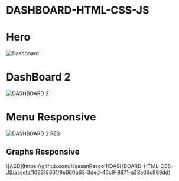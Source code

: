 # DASHBOARD-HTML-CSS-JS
# Hero
![Dashboard](https://github.com/HassanRasool1/DASHBOARD-HTML-CSS-JS/assets/109318661/f8edc294-60e2-4f62-b550-09ae3544cca6)

# DashBoard 2
![DASHBOARD 2](https://github.com/HassanRasool1/DASHBOARD-HTML-CSS-JS/assets/109318661/d99aa2bc-bce3-4ef2-b2c9-9cbbb9e91662)

# Menu Responsive
![DASHBOARD 2 RES](https://github.com/HassanRasool1/DASHBOARD-HTML-CSS-JS/assets/109318661/99e69d44-5238-4e9e-b178-73ae3bb33720)

<h2>Graphs Responsive</h2>
![ASD](https://github.com/HassanRasool1/DASHBOARD-HTML-CSS-JS/assets/109318661/8e060b63-3ded-46c9-9971-a33a03c969dd)
